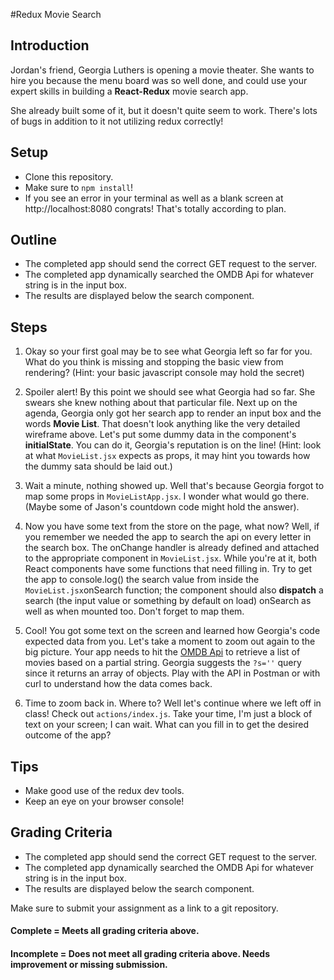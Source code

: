 #Redux Movie Search

## Introduction

Jordan's friend, Georgia Luthers is opening a movie theater. She wants to hire you because the menu board was so well done, and could use your expert skills in building a **React-Redux** movie search app. 

She already built some of it, but it doesn't quite seem to work. There's lots of bugs in addition to it not utilizing redux correctly!


## Setup

* Clone this repository. 
* Make sure to `npm install`!
* If you see an error in your terminal as well as a blank screen at http://localhost:8080 congrats! That's totally according to plan. 

## Outline

* The completed app should send the correct GET request to the server.
* The completed app dynamically searched the OMDB Api for whatever string is in the input box.
* The results are displayed below the search component. 

## Steps

1. Okay so your first goal may be to see what Georgia left so far for you. What do you think is missing and stopping the basic view from rendering? (Hint: your basic javascript console may hold the secret)

2. Spoiler alert! By this point we should see what Georgia had so far. She swears she knew nothing about that particular file. Next up on the agenda, Georgia only got her search app to render an input box and the words **Movie List**. That doesn't look anything like the very detailed wireframe above. Let's put some dummy data in the component's **initialState**. You can do it, Georgia's reputation is on the line! (Hint: look at what `MovieList.jsx` expects as props, it may hint you towards how the dummy sata should be laid out.)

3. Wait a minute, nothing showed up. Well that's because Georgia forgot to map some props in `MovieListApp.jsx`. I wonder what would go there. (Maybe some of Jason's countdown code might hold the answer).

4. Now you have some text from the store on the page, what now? Well, if you remember we needed the app to search the api on every letter in the search box. The onChange handler is already defined and attached to the appropriate component in `MovieList.jsx`. While you're at it, both React components have some functions that need filling in. Try to get the app to console.log() the search value from inside the `MovieList.jsx`onSearch function; the component should also **dispatch** a search (the input value or something by default on load) onSearch as well as when mounted too. Don't forget to map them. 

5. Cool! You got some text on the screen and learned how Georgia's code expected data from you. Let's take a moment to zoom out again to the big picture. Your app needs to hit the [OMDB Api](https://www.omdbapi.com/) to retrieve a list of movies based on a partial string. Georgia suggests the `?s=''` query since it returns an array of objects. Play with the API in Postman or with curl to understand how the data comes back. 

6. Time to zoom back in. Where to? Well let's continue where we left off in class! Check out `actions/index.js`. Take your time, I'm just a block of text on your screen; I can wait. What can you fill in to get the desired outcome of the app? 

## Tips

* Make good use of the redux dev tools.
* Keep an eye on your browser console!

## Grading Criteria

* The completed app should send the correct GET request to the server.
* The completed app dynamically searched the OMDB Api for whatever string is in the input box.
* The results are displayed below the search component.

Make sure to submit your assignment as a link to a git repository.

#### Complete = Meets all grading criteria above.

#### Incomplete = Does not meet all grading criteria above. Needs improvement or missing submission.
